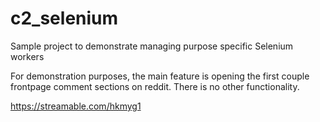 # c2_selenium
Sample project to demonstrate managing purpose specific Selenium workers

For demonstration purposes, the main feature is opening the first couple frontpage comment sections on reddit. There is no other functionality.

https://streamable.com/hkmyg1
